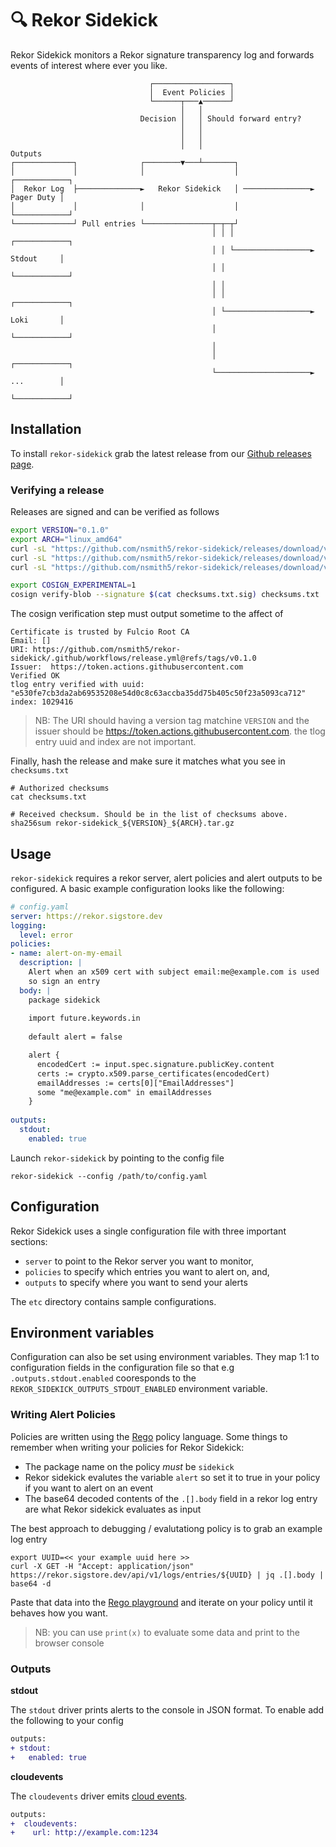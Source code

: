 # 🔍 Rekor Sidekick

Rekor Sidekick monitors a Rekor signature transparency log and forwards events
of interest where ever you like.

```
                               ┌─────────────────┐
                               │  Event Policies │
                               └──────┬───▲──────┘
                                      │   │
                             Decision │   │ Should forward entry?
                                      │   │
                                      │   │
                                      │   │                           Outputs
┌─────────────┐              ┌────────▼───┴───────┐
│             │              │                    │                ┌────────────┐
│  Rekor Log  ├──────────────►   Rekor Sidekick   │ ───────────────► Pager Duty │
│             │              │                    │                └────────────┘
└─────────────┘ Pull entries └───────────────┬─┬─┬┘
                                             │ │ │                 ┌────────────┐
                                             │ │ └─────────────────► Stdout     │
                                             │ │                   └────────────┘
                                             │ │
                                             │ │                   ┌────────────┐
                                             │ └───────────────────► Loki       │
                                             │                     └────────────┘
                                             │
                                             │                     ┌────────────┐
                                             └─────────────────────► ...        │
                                                                   └────────────┘
```

## Installation

To install `rekor-sidekick` grab the latest release from our [Github releases
page](https://github.com/nsmith5/rekor-sidekick/releases).

### Verifying a release

Releases are signed and can be verified as follows

```bash
export VERSION="0.1.0"
export ARCH="linux_amd64"
curl -sL "https://github.com/nsmith5/rekor-sidekick/releases/download/v${VERSION}/rekor-sidekick_${VERSION}_${ARCH}.tar.gz" > rekor-sidekick_${VERSION}_${ARCH}.tar.gz
curl -sL "https://github.com/nsmith5/rekor-sidekick/releases/download/v${VERSION}/checksums.txt" > checksums.txt
curl -sL "https://github.com/nsmith5/rekor-sidekick/releases/download/v${VERSION}/checksums.txt.sig" > checksums.txt.sig

export COSIGN_EXPERIMENTAL=1
cosign verify-blob --signature $(cat checksums.txt.sig) checksums.txt
```

The cosign verification step must output sometime to the affect of

```
Certificate is trusted by Fulcio Root CA
Email: []
URI: https://github.com/nsmith5/rekor-sidekick/.github/workflows/release.yml@refs/tags/v0.1.0
Issuer:  https://token.actions.githubusercontent.com
Verified OK
tlog entry verified with uuid: "e530fe7cb3da2ab69535208e54d0c8c63accba35dd75b405c50f23a5093ca712" index: 1029416
```

> NB: The URI should having a version tag matchine `VERSION` and the issuer
> should be https://token.actions.githubusercontent.com.  the tlog entry uuid
> and index are not important.

Finally, hash the release and make sure it matches what you see in `checksums.txt`

```
# Authorized checksums
cat checksums.txt

# Received checksum. Should be in the list of checksums above.
sha256sum rekor-sidekick_${VERSION}_${ARCH}.tar.gz
```

## Usage

`rekor-sidekick` requires a rekor server, alert policies and alert outputs to
be configured. A basic example configuration looks like the following:

```yaml
# config.yaml
server: https://rekor.sigstore.dev
logging:
  level: error
policies:
- name: alert-on-my-email
  description: |
    Alert when an x509 cert with subject email:me@example.com is used
    so sign an entry
  body: |
    package sidekick
    
    import future.keywords.in    
 
    default alert = false

    alert {
      encodedCert := input.spec.signature.publicKey.content
      certs := crypto.x509.parse_certificates(encodedCert)
      emailAddresses := certs[0]["EmailAddresses"]
      some "me@example.com" in emailAddresses
    }
    
outputs:
  stdout:
    enabled: true
```

Launch `rekor-sidekick` by pointing to the config file

```
rekor-sidekick --config /path/to/config.yaml
```

## Configuration

Rekor Sidekick uses a single configuration file with three important sections:

- `server` to point to the Rekor server you want to monitor,
- `policies` to specify which entries you want to alert on, and,
- `outputs` to specify where you want to send your alerts

The `etc` directory contains sample configurations.

## Environment variables

Configuration can also be set using environment variables. They map 1:1 to
configuration fields in the configuration file so that e.g
`.outputs.stdout.enabled` cooresponds to the
`REKOR_SIDEKICK_OUTPUTS_STDOUT_ENABLED` environment variable.

### Writing Alert Policies

Policies are written using the
[Rego](https://www.openpolicyagent.org/docs/latest/policy-language/) policy
language. Some things to remember when writing your policies for Rekor
Sidekick:

- The package name on the policy _must_ be `sidekick`
- Rekor sidekick evalutes the variable `alert` so set it to true in your policy
  if you want to alert on an event
- The base64 decoded contents of the `.[].body` field in a rekor log entry are
  what Rekor sidekick evaluates as input

The best approach to debugging / evalutationg policy is to grab an example log
entry

```
export UUID=<< your example uuid here >>
curl -X GET -H "Accept: application/json" https://rekor.sigstore.dev/api/v1/logs/entries/${UUID} | jq .[].body | base64 -d
```

Paste that data into the [Rego playground](https://play.openpolicyagent.org/)
and iterate on your policy until it behaves how you want.

> NB: you can use `print(x)` to evaluate some data and print to the browser console

### Outputs

**stdout**

The `stdout` driver prints alerts to the console in JSON format. To enable add
the following to your config

```diff
outputs:
+ stdout:
+   enabled: true
```

**cloudevents**

The `cloudevents` driver emits [cloud events](https://cloudevents.io).

```diff
outputs:
+  cloudevents:
+    url: http://example.com:1234
```
